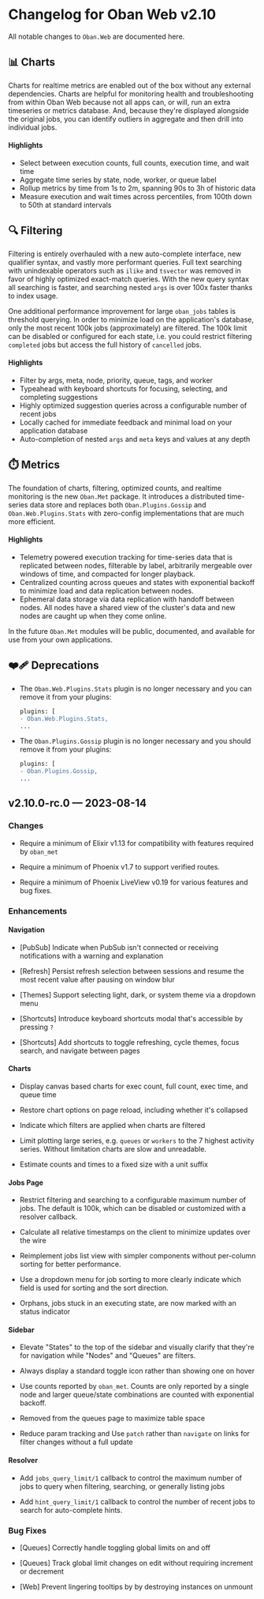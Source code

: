 # Changelog for Oban Web v2.10

All notable changes to `Oban.Web` are documented here.

## 📊 Charts

Charts for realtime metrics are enabled out of the box without any external dependencies. Charts
are helpful for monitoring health and troubleshooting from within Oban Web because not all apps
can, or will, run an extra timeseries or metrics database. And, because they're displayed
alongside the original jobs, you can identify outliers in aggregate and then drill into individual
jobs.

#### Highlights

* Select between execution counts, full counts, execution time, and wait time
* Aggregate time series by state, node, worker, or queue label
* Rollup metrics by time from 1s to 2m, spanning 90s to 3h of historic data
* Measure execution and wait times across percentiles, from 100th down to 50th at standard
  intervals

## 🔍 Filtering

Filtering is entirely overhauled with a new auto-complete interface, new qualifier syntax, and
vastly more performant queries. Full text searching with unindexable operators such as `ilike` and
`tsvector` was removed in favor of highly optimized exact-match queries. With the new query
syntax all searching is faster, and searching nested `args` is over 100x faster thanks to index
usage.

One additional performance improvement for large `oban_jobs` tables is threshold querying. In
order to minimize load on the application's database, only the most recent 100k jobs
(approximately) are filtered. The 100k limit can be disabled or configured for each state, i.e. you
could restrict filtering `completed` jobs but access the full history of `cancelled` jobs.

#### Highlights

* Filter by args, meta, node, priority, queue, tags, and worker
* Typeahead with keyboard shortcuts for focusing, selecting, and completing suggestions
* Highly optimized suggestion queries across a configurable number of recent jobs
* Locally cached for immediate feedback and minimal load on your application database
* Auto-completion of nested `args` and `meta` keys and values at any depth 

## ⏱️  Metrics

The foundation of charts, filtering, optimized counts, and realtime monitoring is the new
`Oban.Met` package. It introduces a distributed time-series data store and replaces both
`Oban.Plugins.Gossip` and `Oban.Web.Plugins.Stats` with zero-config implementations that are much
more efficient.

#### Highlights

* Telemetry powered execution tracking for time-series data that is replicated between nodes,
  filterable by label, arbitrarily mergeable over windows of time, and compacted for longer
  playback.
* Centralized counting across queues and states with exponential backoff to minimize load and
  data replication between nodes.
* Ephemeral data storage via data replication with handoff between nodes. All nodes have a shared
  view of the cluster's data and new nodes are caught up when they come online.

In the future `Oban.Met` modules will be public, documented, and available for use from your own
applications.

## ❤️‍🩹 Deprecations

- The `Oban.Web.Plugins.Stats` plugin is no longer necessary and you can remove it from
  your plugins:

  ```diff
  plugins: [
  - Oban.Web.Plugins.Stats,
  ...
  ```

- The `Oban.Plugins.Gossip` plugin is no longer necessary and you should remove it from your
  plugins:

  ```diff
  plugins: [
  - Oban.Plugins.Gossip,
  ...
  ```

## v2.10.0-rc.0 — 2023-08-14

### Changes

- Require a minimum of Elixir v1.13 for compatibility with features required by `oban_met`

- Require a minimum of Phoenix v1.7 to support verified routes.

- Require a minimum of Phoenix LiveView v0.19 for various features and bug fixes.

### Enhancements

#### Navigation

- [PubSub] Indicate when PubSub isn't connected or receiving notifications with a warning and
  explanation

- [Refresh] Persist refresh selection between sessions and resume the most recent value after
  pausing on window blur

- [Themes] Support selecting light, dark, or system theme via a dropdown menu

- [Shortcuts] Introduce keyboard shortcuts modal that's accessible by pressing `?`

- [Shortcuts] Add shortcuts to toggle refreshing, cycle themes, focus search, and navigate between
  pages

#### Charts

- Display canvas based charts for exec count, full count, exec time, and queue time

- Restore chart options on page reload, including whether it's collapsed

- Indicate which filters are applied when charts are filtered

- Limit plotting large series, e.g. `queues` or `workers` to the 7 highest activity
  series. Without limitation charts are slow and unreadable.

- Estimate counts and times to a fixed size with a unit suffix

#### Jobs Page

- Restrict filtering and searching to a configurable maximum number of jobs. The default is
  100k, which can be disabled or customized with a resolver callback.

- Calculate all relative timestamps on the client to minimize updates over the wire

- Reimplement jobs list view with simpler components without per-column sorting for better
  performance.

- Use a dropdown menu for job sorting to more clearly indicate which field is used for
  sorting and the sort direction.

- Orphans, jobs stuck in an executing state, are now marked with an status indicator

#### Sidebar

- Elevate "States" to the top of the sidebar and visually clarify that they're for navigation
  while "Nodes" and "Queues" are filters.

- Always display a standard toggle icon rather than showing one on hover

- Use counts reported by `oban_met`. Counts are only reported by a single node and larger
  queue/state combinations are counted with exponential backoff.

- Removed from the queues page to maximize table space

- Reduce param tracking and Use `patch` rather than `navigate` on links for filter changes without
  a full update

#### Resolver

- Add `jobs_query_limit/1` callback to control the maximum number of jobs to query when filtering,
  searching, or generally listing jobs

- Add `hint_query_limit/1` callback to control the number of recent jobs to search for
  auto-complete hints.

### Bug Fixes

- [Queues] Correctly handle toggling global limits on and off

- [Queues] Track global limit changes on edit without requiring increment or decrement

- [Web] Prevent lingering tooltips by by destroying instances on unmount
